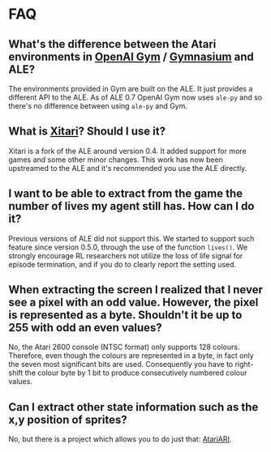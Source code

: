 # FAQ

## What's the difference between the Atari environments in [OpenAI Gym](https://github.com/openai/gym) / [Gymnasium](https://github.com/farama-Foundation/gymnasium) and ALE?

The environments provided in Gym are built on the ALE. It just provides a different API to the ALE. As of ALE 0.7 OpenAI Gym now uses `ale-py` and so there's no difference between using `ale-py` and Gym.

## What is [Xitari](https://github.com/deepmind/xitari)? Should I use it?

Xitari is a fork of the ALE around version 0.4. It added support for more games and some other minor changes. This work has now been upstreamed to the ALE and it's recommended you use the ALE directly.

## I want to be able to extract from the game the number of lives my agent still has. How can I do it?

Previous versions of ALE did not support this. We started to support such feature since version
0.5.0, through the use of the function `lives()`. We strongly encourage RL researchers not utilize the loss of life signal for episode termination, and if you do to clearly report the setting used.

## When extracting the screen I realized that I never see a pixel with an odd value. However, the pixel is represented as a byte. Shouldn't it be up to 255 with odd an even values?

No, the Atari 2600 console (NTSC format) only supports 128 colours. Therefore, even though the colours are represented  in a byte, in fact only the seven most significant bits are used. Consequently you have
to right-shift the colour byte by 1 bit to produce consecutively numbered colour values.

## Can I extract other state information such as the x,y position of sprites?

No, but there is a project which allows you to do just that: [AtariARI](https://github.com/mila-iqia/atari-representation-learning).
